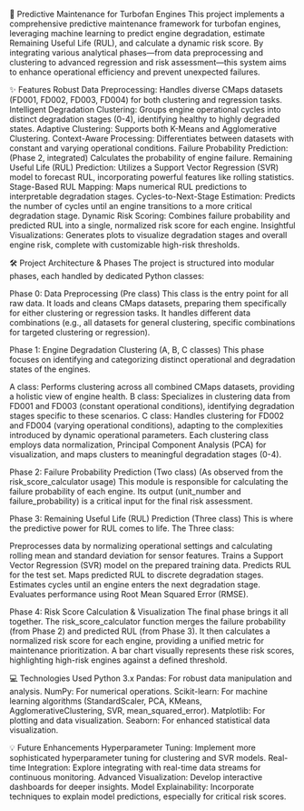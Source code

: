 🚀 Predictive Maintenance for Turbofan Engines
This project implements a comprehensive predictive maintenance framework for turbofan engines, leveraging machine learning to predict engine degradation, estimate Remaining Useful Life (RUL), and calculate a dynamic risk score. By integrating various analytical phases—from data preprocessing and clustering to advanced regression and risk assessment—this system aims to enhance operational efficiency and prevent unexpected failures.

✨ Features
Robust Data Preprocessing: Handles diverse CMaps datasets (FD001, FD002, FD003, FD004) for both clustering and regression tasks.
Intelligent Degradation Clustering: Groups engine operational cycles into distinct degradation stages (0-4), identifying healthy to highly degraded states.
Adaptive Clustering: Supports both K-Means and Agglomerative Clustering.
Context-Aware Processing: Differentiates between datasets with constant and varying operational conditions.
Failure Probability Prediction: (Phase 2, integrated) Calculates the probability of engine failure.
Remaining Useful Life (RUL) Prediction: Utilizes a Support Vector Regression (SVR) model to forecast RUL, incorporating powerful features like rolling statistics.
Stage-Based RUL Mapping: Maps numerical RUL predictions to interpretable degradation stages.
Cycles-to-Next-Stage Estimation: Predicts the number of cycles until an engine transitions to a more critical degradation stage.
Dynamic Risk Scoring: Combines failure probability and predicted RUL into a single, normalized risk score for each engine.
Insightful Visualizations: Generates plots to visualize degradation stages and overall engine risk, complete with customizable high-risk thresholds.

🛠️ Project Architecture & Phases
The project is structured into modular phases, each handled by dedicated Python classes:

Phase 0: Data Preprocessing (Pre class)
This class is the entry point for all raw data. It loads and cleans CMaps datasets, preparing them specifically for either clustering or regression tasks. It handles different data combinations (e.g., all datasets for general clustering, specific combinations for targeted clustering or regression).

Phase 1: Engine Degradation Clustering (A, B, C classes)
This phase focuses on identifying and categorizing distinct operational and degradation states of the engines.

A class: Performs clustering across all combined CMaps datasets, providing a holistic view of engine health.
B class: Specializes in clustering data from FD001 and FD003 (constant operational conditions), identifying degradation stages specific to these scenarios.
C class: Handles clustering for FD002 and FD004 (varying operational conditions), adapting to the complexities introduced by dynamic operational parameters. Each clustering class employs data normalization, Principal Component Analysis (PCA) for visualization, and maps clusters to meaningful degradation stages (0-4).

Phase 2: Failure Probability Prediction (Two class)
(As observed from the risk_score_calculator usage) This module is responsible for calculating the failure probability of each engine. Its output (unit_number and failure_probability) is a critical input for the final risk assessment.

Phase 3: Remaining Useful Life (RUL) Prediction (Three class)
This is where the predictive power for RUL comes to life. The Three class:

Preprocesses data by normalizing operational settings and calculating rolling mean and standard deviation for sensor features.
Trains a Support Vector Regression (SVR) model on the prepared training data.
Predicts RUL for the test set.
Maps predicted RUL to discrete degradation stages.
Estimates cycles until an engine enters the next degradation stage.
Evaluates performance using Root Mean Squared Error (RMSE).

Phase 4: Risk Score Calculation & Visualization
The final phase brings it all together. The risk_score_calculator function merges the failure probability (from Phase 2) and predicted RUL (from Phase 3). It then calculates a normalized risk score for each engine, providing a unified metric for maintenance prioritization. A bar chart visually represents these risk scores, highlighting high-risk engines against a defined threshold.

💻 Technologies Used
Python 3.x
Pandas: For robust data manipulation and analysis.
NumPy: For numerical operations.
Scikit-learn: For machine learning algorithms (StandardScaler, PCA, KMeans, AgglomerativeClustering, SVR, mean_squared_error).
Matplotlib: For plotting and data visualization.
Seaborn: For enhanced statistical data visualization.

💡 Future Enhancements
Hyperparameter Tuning: Implement more sophisticated hyperparameter tuning for clustering and SVR models.
Real-time Integration: Explore integrating with real-time data streams for continuous monitoring.
Advanced Visualization: Develop interactive dashboards for deeper insights.
Model Explainability: Incorporate techniques to explain model predictions, especially for critical risk scores.
